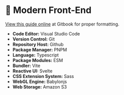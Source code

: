 # 💎 Modern Front-End

[View this guide online](https://gambitgames.gitbook.io/web-dev-guide/) at Gitbook for proper formatting.

* **Code Editor:** Visual Studio Code
* **Version Control:** Git
* **Repository Host:** Github
* **Package Manager:** PNPM
* **Language:** Typescript
* **Package Modules:** ESM
* **Bundler:** Vite
* **Reactive UI:** Svelte
* **CSS Extension System:** Sass
* **WebGL Engine:** Babylonjs
* **Web Storage:** Amazon S3
